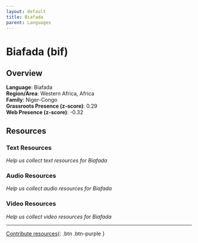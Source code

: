 ```yaml
---
layout: default
title: Biafada
parent: Languages
---
```


# Biafada (bif)

## Overview

**Language**: Biafada  
**Region/Area**: Western Africa, Africa  
**Family**: Niger-Congo  
**Grassroots Presence (z-score)**: 0.29  
**Web Presence (z-score)**: -0.32  

## Resources

### Text Resources
*Help us collect text resources for Biafada*

### Audio Resources
*Help us collect audio resources for Biafada*

### Video Resources
*Help us collect video resources for Biafada*

---

[Contribute resources](https://forms.office.com/e/1SfLJx3u1r){: .btn .btn-purple }
